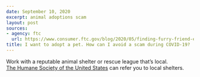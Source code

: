 ```yaml
---
date: September 10, 2020
excerpt: animal adoptions scam
layout: post
sources:
- agency: ftc
  url: https://www.consumer.ftc.gov/blog/2020/05/finding-furry-friend-era-covid-19
title: I want to adopt a pet. How can I avoid a scam during COVID-19?
---
```


Work with a reputable animal shelter or rescue league that’s local. [The Humane Society of the United States](https://www.humanesociety.org/resources/adopting-animal-shelter-or-rescue-group) can refer you to local shelters.
